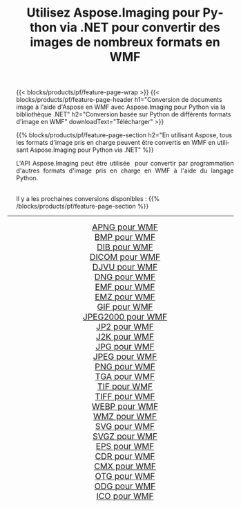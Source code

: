 ﻿---
title: Utilisez Aspose.Imaging pour Python via .NET pour convertir des images de nombreux formats en WMF 
weight: 3920
url: /fr/python-net/conversion/to/wmf 
lang: fr
langdirlevel: 2
locales: zh-hans,ja,it,ru,de,es,fr,nl,id,lt,pl,pt,vi,tr,ko,zh-hant,ar,hi,th,sv,cs,uk,he
description: Vous pouvez utiliser Aspose.Imaging pour Python via la bibliothèque .NET pour convertir une variété de formats en WMF
---

{{< blocks/products/pf/feature-page-wrap >}}
{{< blocks/products/pf/feature-page-header h1="Conversion de documents image à l'aide d'Aspose en WMF avec Aspose.Imaging pour Python via la bibliothèque .NET" h2="Conversion basée sur Python de différents formats d'image en WMF" downloadText="Télécharger" >}}


{{% blocks/products/pf/feature-page-section  h2="En utilisant Aspose, tous les formats d'image pris en charge peuvent être convertis en WMF en utilisant Aspose.Imaging pour Python via .NET" %}}
<p align=justify>L'API Aspose.Imaging peut être utilisée  pour convertir par programmation d'autres formats d'image pris en charge en WMF à l'aide du langage Python.</p>
<br/>
Il y a les prochaines conversions disponibles :
{{% /blocks/products/pf/feature-page-section %}}
<div class="container-fluid productfamilypage bg-gray">
    <div class="convertypes bg-gray agp-content section">
        <div class="container">
		<hr style="margin-left:-20px;"/>
		<div class="row other-converters" style="gap: 10px;font-size: 19px;text-align:center;">
		    <div class='col-md-2 other-converter remove-lp remove-rp'><a href="/imaging/fr/python-net/conversion/apng-to-wmf" style="padding:15px;">APNG pour WMF</a></div>
<div class='col-md-2 other-converter remove-lp remove-rp'><a href="/imaging/fr/python-net/conversion/bmp-to-wmf" style="padding:15px;">BMP pour WMF</a></div>
<div class='col-md-2 other-converter remove-lp remove-rp'><a href="/imaging/fr/python-net/conversion/dib-to-wmf" style="padding:15px;">DIB pour WMF</a></div>
<div class='col-md-2 other-converter remove-lp remove-rp'><a href="/imaging/fr/python-net/conversion/dicom-to-wmf" style="padding:15px;">DICOM pour WMF</a></div>
<div class='col-md-2 other-converter remove-lp remove-rp'><a href="/imaging/fr/python-net/conversion/djvu-to-wmf" style="padding:15px;">DJVU pour WMF</a></div>
<div class='col-md-2 other-converter remove-lp remove-rp'><a href="/imaging/fr/python-net/conversion/dng-to-wmf" style="padding:15px;">DNG pour WMF</a></div>
<div class='col-md-2 other-converter remove-lp remove-rp'><a href="/imaging/fr/python-net/conversion/emf-to-wmf" style="padding:15px;">EMF pour WMF</a></div>
<div class='col-md-2 other-converter remove-lp remove-rp'><a href="/imaging/fr/python-net/conversion/emz-to-wmf" style="padding:15px;">EMZ pour WMF</a></div>
<div class='col-md-2 other-converter remove-lp remove-rp'><a href="/imaging/fr/python-net/conversion/gif-to-wmf" style="padding:15px;">GIF pour WMF</a></div>
<div class='col-md-2 other-converter remove-lp remove-rp'><a href="/imaging/fr/python-net/conversion/jpeg2000-to-wmf" style="padding:15px;">JPEG2000 pour WMF</a></div>
<div class='col-md-2 other-converter remove-lp remove-rp'><a href="/imaging/fr/python-net/conversion/jp2-to-wmf" style="padding:15px;">JP2 pour WMF</a></div>
<div class='col-md-2 other-converter remove-lp remove-rp'><a href="/imaging/fr/python-net/conversion/j2k-to-wmf" style="padding:15px;">J2K pour WMF</a></div>
<div class='col-md-2 other-converter remove-lp remove-rp'><a href="/imaging/fr/python-net/conversion/jpg-to-wmf" style="padding:15px;">JPG pour WMF</a></div>
<div class='col-md-2 other-converter remove-lp remove-rp'><a href="/imaging/fr/python-net/conversion/jpeg-to-wmf" style="padding:15px;">JPEG pour WMF</a></div>
<div class='col-md-2 other-converter remove-lp remove-rp'><a href="/imaging/fr/python-net/conversion/png-to-wmf" style="padding:15px;">PNG pour WMF</a></div>
<div class='col-md-2 other-converter remove-lp remove-rp'><a href="/imaging/fr/python-net/conversion/tga-to-wmf" style="padding:15px;">TGA pour WMF</a></div>
<div class='col-md-2 other-converter remove-lp remove-rp'><a href="/imaging/fr/python-net/conversion/tif-to-wmf" style="padding:15px;">TIF pour WMF</a></div>
<div class='col-md-2 other-converter remove-lp remove-rp'><a href="/imaging/fr/python-net/conversion/tiff-to-wmf" style="padding:15px;">TIFF pour WMF</a></div>
<div class='col-md-2 other-converter remove-lp remove-rp'><a href="/imaging/fr/python-net/conversion/webp-to-wmf" style="padding:15px;">WEBP pour WMF</a></div>
<div class='col-md-2 other-converter remove-lp remove-rp'><a href="/imaging/fr/python-net/conversion/wmz-to-wmf" style="padding:15px;">WMZ pour WMF</a></div>
<div class='col-md-2 other-converter remove-lp remove-rp'><a href="/imaging/fr/python-net/conversion/svg-to-wmf" style="padding:15px;">SVG pour WMF</a></div>
<div class='col-md-2 other-converter remove-lp remove-rp'><a href="/imaging/fr/python-net/conversion/svgz-to-wmf" style="padding:15px;">SVGZ pour WMF</a></div>
<div class='col-md-2 other-converter remove-lp remove-rp'><a href="/imaging/fr/python-net/conversion/eps-to-wmf" style="padding:15px;">EPS pour WMF</a></div>
<div class='col-md-2 other-converter remove-lp remove-rp'><a href="/imaging/fr/python-net/conversion/cdr-to-wmf" style="padding:15px;">CDR pour WMF</a></div>
<div class='col-md-2 other-converter remove-lp remove-rp'><a href="/imaging/fr/python-net/conversion/cmx-to-wmf" style="padding:15px;">CMX pour WMF</a></div>
<div class='col-md-2 other-converter remove-lp remove-rp'><a href="/imaging/fr/python-net/conversion/otg-to-wmf" style="padding:15px;">OTG pour WMF</a></div>
<div class='col-md-2 other-converter remove-lp remove-rp'><a href="/imaging/fr/python-net/conversion/odg-to-wmf" style="padding:15px;">ODG pour WMF</a></div>
<div class='col-md-2 other-converter remove-lp remove-rp'><a href="/imaging/fr/python-net/conversion/ico-to-wmf" style="padding:15px;">ICO pour WMF</a></div>
                </div>
        </div>
    </div>
</div>
<br/>

